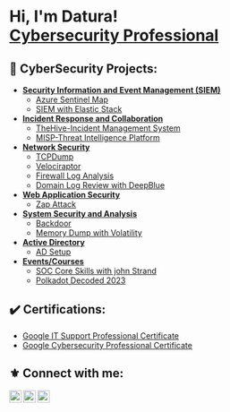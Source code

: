 <h1>Hi, I'm Datura! <br/><a href="https://www.linkedin.com/in/miguel54nogueira/">Cybersecurity Professional</a></h1>

<h2>🔱 CyberSecurity Projects:</h2>

- [**Security Information and Event Management (SIEM)**](#Security-Information-and-Event-Management)
  - [Azure Sentinel Map](Azure.html)
  - [SIEM with Elastic Stack](Elastic.html)
- [**Incident Response and Collaboration**](#Incident-Response-and-Collaboration)
  - [TheHive-Incident Management System](TheHive.html)
  - [MISP-Threat Intelligence Platform](MISP.html)
- [**Network Security**](#Network-Security)
  - [TCPDump](TCPDump.html)
  - [Velociraptor](Velociraptor.html)
  - [Firewall Log Analysis](FirewallLogs.html)
  - [Domain Log Review with DeepBlue](DomainLogAD.html)
- [**Web Application Security**](#Web-Application-Security)
  - [Zap Attack](Zap-Attack.html)
- [**System Security and Analysis**](#System-Security-and-Analysis)
  - [Backdoor](BackdoorAndForensics.html)
  - [Memory Dump with Volatility](Volatility.html)
- [**Active Directory**](#Active-Directory)
  - [AD Setup](ActiveDirectory.html)
- [**Events/Courses**](#Events/Courses)
  - [SOC Core Skills with john Strand](SOCCoreSkills.html)
  - [Polkadot Decoded 2023](Polkadot-Decoded.html)



<h2>✔️    Certifications:</h2>

- [Google IT Support Professional Certificate](https://www.credly.com/badges/7280df6c-5888-4ab6-a21f-35d6b2780cf4/public_url)
- [Google Cybersecurity Professional Certificate](https://www.credly.com/badges/b959619b-170e-4bf5-a031-0f6ccb1c09a2/public_url)


<!-- <h2>📜 CTF's</h2> -->



<h2> ⚜️ Connect with me:</h2>


[<img align="left" alt="JoshMadakor | YouTube" width="22px" src="https://cdn.jsdelivr.net/npm/simple-icons@v3/icons/youtube.svg" />][youtube]
[<img align="left" alt="JoshMadakor | Twitter" width="22px" src="https://cdn.jsdelivr.net/npm/simple-icons@v3/icons/twitter.svg" />][twitter]
[<img align="left" alt="JoshMadakor | LinkedIn" width="22px" src="https://cdn.jsdelivr.net/npm/simple-icons@v3/icons/linkedin.svg" />][linkedin]

[twitter]: https://twitter.com/joshmadakor
[youtube]: https://www.youtube.com/c/joshmadakor
[linkedin]: https://www.linkedin.com/in/miguel54nogueira/

<!--

